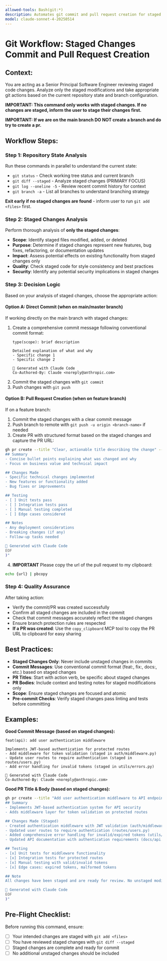 ```yaml
---
allowed-tools: Bash(git:*)
description: Automates git commit and pull request creation for staged changes. Analyzes staged files, creates conventional commits with detailed messages, and handles both direct pushes to main and PR creation for feature branches. Includes automatic PR URL clipboard copying and follows best practices for commit messages and PR descriptions.
model: claude-sonnet-4-20250514
---
```


# Git Workflow: Staged Changes Commit and Pull Request Creation

## Context:
You are acting as a Senior Principal Software Engineer reviewing staged code changes. Analyze only the staged modifications and take appropriate git actions based on the current repository state and branch configuration.

**IMPORTANT: This command only works with staged changes. If no changes are staged, inform the user to stage their changes first.**

**IMPORTANT: If we are on the main branch DO NOT create a branch and do try to create a pr.**

## Workflow Steps:

### Step 1: Repository State Analysis
Run these commands in parallel to understand the current state:
- `git status` - Check working tree status and current branch
- `git diff --staged` - Analyze staged changes (PRIMARY FOCUS)
- `git log --oneline -5` - Review recent commit history for context
- `git branch -a` - List all branches to understand branching strategy

**Exit early if no staged changes are found** - inform user to run `git add <files>` first.

### Step 2: Staged Changes Analysis
Perform thorough analysis of **only the staged changes**:
- **Scope**: Identify staged files modified, added, or deleted
- **Purpose**: Determine if staged changes represent new features, bug fixes, refactoring, or documentation updates
- **Impact**: Assess potential effects on existing functionality from staged changes only
- **Quality**: Check staged code for style consistency and best practices
- **Security**: Identify any potential security implications in staged changes

### Step 3: Decision Logic
Based on your analysis of staged changes, choose the appropriate action:

#### Option A: Direct Commit (when on main/master branch)
If working directly on the main branch with staged changes:
1. Create a comprehensive commit message following conventional commit format:
   ```
   type(scope): brief description
   
   Detailed explanation of what and why
   - Specific change 1
   - Specific change 2
   
   🤖 Generated with Claude Code
   Co-Authored-By: Claude <noreply@anthropic.com>
   ```
2. Commit the staged changes with `git commit`
3. Push changes with `git push`

#### Option B: Pull Request Creation (when on feature branch)
If on a feature branch:
1. Commit the staged changes with a clear commit message
2. Push branch to remote with `git push -u origin <branch-name>` if needed
3. Create PR with structured format based on the staged changes and capture the PR URL:

```bash
gh pr create --title "Clear, actionable title describing the change" --body "$(cat <<'EOF'
## Summary
- Concise bullet points explaining what was changed and why
- Focus on business value and technical impact

## Changes Made
- Specific technical changes implemented
- New features or functionality added
- Bug fixes or improvements

## Testing
- [ ] Unit tests pass
- [ ] Integration tests pass
- [ ] Manual testing completed
- [ ] Edge cases considered

## Notes
- Any deployment considerations
- Breaking changes (if any)
- Follow-up tasks needed

🤖 Generated with Claude Code
EOF
)"
```
4. **IMPORTANT** Please copy the url of the pull request to my clipboard:

```bash
echo {url} | pbcopy
```

### Step 4: Quality Assurance
After taking action:
- Verify the commit/PR was created successfully
- Confirm all staged changes are included in the commit
- Check that commit messages accurately reflect the staged changes
- Ensure branch protection rules are respected
- **If a PR was created**: Use the `copy_clipboard` MCP tool to copy the PR URL to clipboard for easy sharing

## Best Practices:
- **Staged Changes Only**: Never include unstaged changes in commits
- **Commit Messages**: Use conventional commit format (feat:, fix:, docs:, etc.) based on staged changes
- **PR Titles**: Start with action verb, be specific about staged changes
- **PR Bodies**: Include context and testing notes for staged modifications only
- **Scope**: Ensure staged changes are focused and atomic
- **Pre-commit Checks**: Verify staged changes pass linting and tests before committing

## Examples:

**Good Commit Message (based on staged changes):**
```
feat(api): add user authentication middleware

Implements JWT-based authentication for protected routes
- Add middleware for token validation (staged in auth/middleware.py)
- Update user routes to require authentication (staged in routes/users.py)
- Add error handling for invalid tokens (staged in utils/errors.py)

🤖 Generated with Claude Code
Co-Authored-By: Claude <noreply@anthropic.com>
```

**Good PR Title & Body (based on staged changes):**
```bash
gh pr create --title "Add user authentication middleware to API endpoints" --body "$(cat <<'EOF'
## Summary  
- Implements JWT-based authentication system for API security
- Adds middleware layer for token validation on protected routes

## Changes Made (Staged)
- Created authentication middleware with JWT validation (auth/middleware.py)
- Updated user routes to require authentication (routes/users.py)  
- Added comprehensive error handling for invalid/expired tokens (utils/errors.py)
- Updated API documentation with authentication requirements (docs/api.md)

## Testing
- [x] Unit tests for middleware functionality
- [x] Integration tests for protected routes
- [x] Manual testing with valid/invalid tokens
- [x] Edge cases: expired tokens, malformed tokens

## Note
All changes have been staged and are ready for review. No unstaged modifications included.

🤖 Generated with Claude Code
EOF
)"
```

## Pre-Flight Checklist:
Before running this command, ensure:
- [ ] Your intended changes are staged with `git add <files>`
- [ ] You have reviewed staged changes with `git diff --staged`
- [ ] Staged changes are complete and ready for commit
- [ ] No additional unstaged changes should be included
